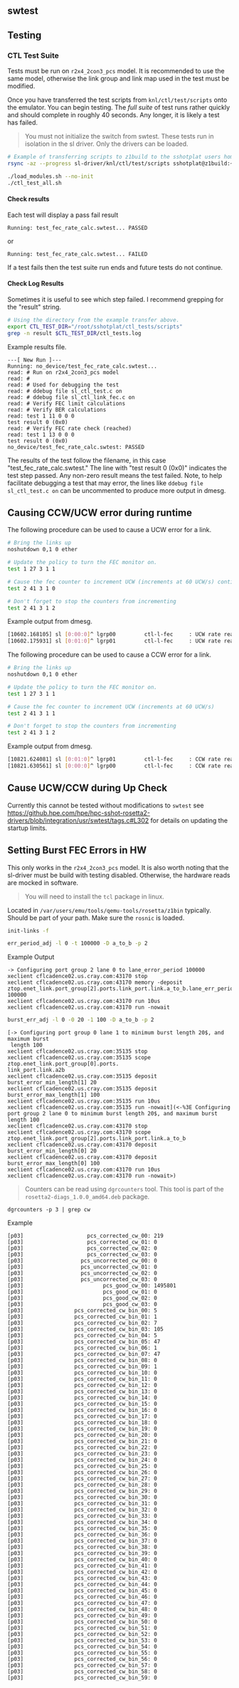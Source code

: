## swtest

## Testing
### CTL Test Suite

Tests must be run on `r2x4_2con3_pcs` model. It is recommended to use the same model, otherwise the link group and link map used in the test must be modified.

Once you have transferred the test scripts from `knl/ctl/test/scripts` onto the emulator. You can begin testing. The *full suite* of test runs rather quickly and should complete in roughly 40 seconds. Any longer, it is likely a test has failed.

> You must not initialize the switch from swtest. These tests run in isolation in the sl driver. Only the drivers can be loaded.

```sh
# Example of transferring scripts to z1build to the sshotplat users home directory in `ctl_tests`
rsync -az --progress sl-driver/knl/ctl/test/scripts sshotplat@z1build:~/ctl_tests
```

```sh
./load_modules.sh --no-init
./ctl_test_all.sh
```

#### Check results

Each test will display a pass fail result

```
Running: test_fec_rate_calc.swtest... PASSED
```

or

```
Running: test_fec_rate_calc.swtest... FAILED
```

If a test fails then the test suite run ends and future tests do not continue.

#### Check Log Results

Sometimes it is useful to see which step failed. I recommend grepping for the "result" string.

```sh
# Using the directory from the example transfer above.
export CTL_TEST_DIR="/root/sshotplat/ctl_tests/scripts"
grep -n result $CTL_TEST_DIR/ctl_tests.log
```

Example results file.

```
---[ New Run ]---
Running: no_device/test_fec_rate_calc.swtest...
read: # Run on r2x4_2con3_pcs model
read: #
read: # Used for debugging the test
read: # ddebug file sl_ctl_test.c on
read: # ddebug file sl_ctl_link_fec.c on
read: # Verify FEC limit calculations
read: # Verify BER calculations
read: test 1 11 0 0 0
test result 0 (0x0)
read: # Verify FEC rate check (reached)
read: test 1 13 0 0 0
test result 0 (0x0)
no_device/test_fec_rate_calc.swtest: PASSED
```

The results of the test follow the filename, in this case "test_fec_rate_calc.swtest." The line with "test result 0 (0x0)" indicates the test step passed. Any non-zero result means the test failed. Note, to help facilitate debugging a test that may error, the lines like `ddebug file sl_ctl_test.c on` can be uncommented to produce more output in dmesg.

## Causing CCW/UCW error during runtime

The following procedure can be used to cause a UCW error for a link.
```sh
# Bring the links up
noshutdown 0,1 0 ether

# Update the policy to turn the FEC monitor on.
test 1 27 3 1 1

# Cause the fec counter to increment UCW (increments at 60 UCW/s) continuously
test 2 41 3 1 0

# Don't forget to stop the counters from incrementing
test 2 41 3 1 2
```

Example output from dmesg.

```sh
[10602.168105] sl [0:00:0]^ lgrp00         ctl-l-fec     : UCW rate reached down limit (UCW = 60 CCW = 0)
[10602.175931] sl [0:01:0]^ lgrp01         ctl-l-fec     : UCW rate reached down limit (UCW = 60 CCW = 0)
```

The following procedure can be used to cause a CCW error for a link.
```sh
# Bring the links up
noshutdown 0,1 0 ether

# Update the policy to turn the FEC monitor on.
test 1 27 3 1 1

# Cause the fec counter to increment UCW (increments at 60 UCW/s)
test 2 41 3 1 1

# Don't forget to stop the counters from incrementing
test 2 41 3 1 2
```

Example output from dmesg.
```sh
[10821.624081] sl [0:01:0]^ lgrp01         ctl-l-fec     : CCW rate reached down limit (UCW = 0 CCW = 20000000)
[10821.630561] sl [0:00:0]^ lgrp00         ctl-l-fec     : CCW rate reached down limit (UCW = 0 CCW = 20000000)
```

## Cause UCW/CCW during Up Check

Currently this cannot be tested without modifications to `swtest` see https://github.hpe.com/hpe/hpc-sshot-rosetta2-drivers/blob/integration/usr/swtest/tags.c#L302 for details on updating the startup limits.

## Setting Burst FEC Errors in HW

This only works in the `r2x4_2con3_pcs` model. It is also worth noting that the sl-driver must be build with testing disabled. Otherwise, the hardware reads are mocked in software.

> You will need to install the `tcl` package in linux.

Located in `/var/users/emu/tools/qemu-tools/rosetta/z1bin` typically. Should be part of your path. Make sure the `rosnic` is loaded.

```sh
init-links -f
```

```sh
err_period_adj -l 0 -t 100000 -D a_to_b -p 2
```

Example Output

```
-> Configuring port group 2 lane 0 to lane_error_period 100000
xeclient cflcadence02.us.cray.com:43170 stop
xeclient cflcadence02.us.cray.com:43170 memory -deposit ztop.enet_link.port_group[2].ports.link_port.link.a_to_b.lane_err_period[0] 100000
xeclient cflcadence02.us.cray.com:43170 run 10us
xeclient cflcadence02.us.cray.com:43170 run -nowait
```

```sh
burst_err_adj -l 0 -0 20 -1 100 -D a_to_b -p 2
```

```
[-> Configuring port group 0 lane 1 to minimum burst length 20$, and maximum burst
 length 100
xeclient cflcadence02.us.cray.com:35135 stop
xeclient cflcadence02.us.cray.com:35135 scope ztop.enet_link.port_group[0].ports.
link_port.link.a2b
xeclient cflcadence02.us.cray.com:35135 deposit burst_error_min_length[1] 20
xeclient cflcadence02.us.cray.com:35135 deposit burst_error_max_length[1] 100
xeclient cflcadence02.us.cray.com:35135 run 10us
xeclient cflcadence02.us.cray.com:35135 run -nowait](<-%3E Configuring port group 2 lane 0 to minimum burst length 20$, and maximum burst length 100
xeclient cflcadence02.us.cray.com:43170 stop
xeclient cflcadence02.us.cray.com:43170 scope ztop.enet_link.port_group[2].ports.link_port.link.a_to_b
xeclient cflcadence02.us.cray.com:43170 deposit burst_error_min_length[0] 20
xeclient cflcadence02.us.cray.com:43170 deposit burst_error_max_length[0] 100
xeclient cflcadence02.us.cray.com:43170 run 10us
xeclient cflcadence02.us.cray.com:43170 run -nowait>)
```

> Counters can be read using `dgrcounters` tool. This tool is part of the `rosetta2-diags_1.0.0_amd64.deb` package.

```
dgrcounters -p 3 | grep cw
```

Example

```
[p03]                    pcs_corrected_cw_00: 219
[p03]                    pcs_corrected_cw_01: 0
[p03]                    pcs_corrected_cw_02: 0
[p03]                    pcs_corrected_cw_03: 0
[p03]                  pcs_uncorrected_cw_00: 0
[p03]                  pcs_uncorrected_cw_01: 0
[p03]                  pcs_uncorrected_cw_02: 0
[p03]                  pcs_uncorrected_cw_03: 0
[p03]                         pcs_good_cw_00: 1495801
[p03]                         pcs_good_cw_01: 0
[p03]                         pcs_good_cw_02: 0
[p03]                         pcs_good_cw_03: 0
[p03]                pcs_corrected_cw_bin_00: 5
[p03]                pcs_corrected_cw_bin_01: 1
[p03]                pcs_corrected_cw_bin_02: 7
[p03]                pcs_corrected_cw_bin_03: 105
[p03]                pcs_corrected_cw_bin_04: 5
[p03]                pcs_corrected_cw_bin_05: 47
[p03]                pcs_corrected_cw_bin_06: 1
[p03]                pcs_corrected_cw_bin_07: 47
[p03]                pcs_corrected_cw_bin_08: 0
[p03]                pcs_corrected_cw_bin_09: 1
[p03]                pcs_corrected_cw_bin_10: 0
[p03]                pcs_corrected_cw_bin_11: 0
[p03]                pcs_corrected_cw_bin_12: 0
[p03]                pcs_corrected_cw_bin_13: 0
[p03]                pcs_corrected_cw_bin_14: 0
[p03]                pcs_corrected_cw_bin_15: 0
[p03]                pcs_corrected_cw_bin_16: 0
[p03]                pcs_corrected_cw_bin_17: 0
[p03]                pcs_corrected_cw_bin_18: 0
[p03]                pcs_corrected_cw_bin_19: 0
[p03]                pcs_corrected_cw_bin_20: 0
[p03]                pcs_corrected_cw_bin_21: 0
[p03]                pcs_corrected_cw_bin_22: 0
[p03]                pcs_corrected_cw_bin_23: 0
[p03]                pcs_corrected_cw_bin_24: 0
[p03]                pcs_corrected_cw_bin_25: 0
[p03]                pcs_corrected_cw_bin_26: 0
[p03]                pcs_corrected_cw_bin_27: 0
[p03]                pcs_corrected_cw_bin_28: 0
[p03]                pcs_corrected_cw_bin_29: 0
[p03]                pcs_corrected_cw_bin_30: 0
[p03]                pcs_corrected_cw_bin_31: 0
[p03]                pcs_corrected_cw_bin_32: 0
[p03]                pcs_corrected_cw_bin_33: 0
[p03]                pcs_corrected_cw_bin_34: 0
[p03]                pcs_corrected_cw_bin_35: 0
[p03]                pcs_corrected_cw_bin_36: 0
[p03]                pcs_corrected_cw_bin_37: 0
[p03]                pcs_corrected_cw_bin_38: 0
[p03]                pcs_corrected_cw_bin_39: 0
[p03]                pcs_corrected_cw_bin_40: 0
[p03]                pcs_corrected_cw_bin_41: 0
[p03]                pcs_corrected_cw_bin_42: 0
[p03]                pcs_corrected_cw_bin_43: 0
[p03]                pcs_corrected_cw_bin_44: 0
[p03]                pcs_corrected_cw_bin_45: 0
[p03]                pcs_corrected_cw_bin_46: 0
[p03]                pcs_corrected_cw_bin_47: 0
[p03]                pcs_corrected_cw_bin_48: 0
[p03]                pcs_corrected_cw_bin_49: 0
[p03]                pcs_corrected_cw_bin_50: 0
[p03]                pcs_corrected_cw_bin_51: 0
[p03]                pcs_corrected_cw_bin_52: 0
[p03]                pcs_corrected_cw_bin_53: 0
[p03]                pcs_corrected_cw_bin_54: 0
[p03]                pcs_corrected_cw_bin_55: 0
[p03]                pcs_corrected_cw_bin_56: 0
[p03]                pcs_corrected_cw_bin_57: 0
[p03]                pcs_corrected_cw_bin_58: 0
[p03]                pcs_corrected_cw_bin_59: 0
```
